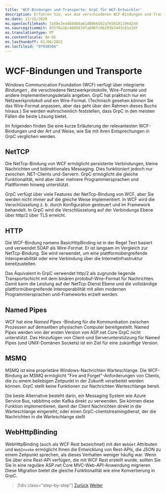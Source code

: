 ```yaml
---
title: 'WCF-Bindungen und-Transporte: GrpC für WCF-Entwickler'
description: Erfahren Sie, wie die verschiedenen WCF-Bindungen und-Transporte mit GrpC verglichen werden.
ms.date: 12/15/2020
ms.openlocfilehash: 7a50e3e4468d86a6140066502a765818119642d4
ms.sourcegitcommit: 655f8a16c488567dfa696fc0b293b34d3c81e3df
ms.translationtype: MT
ms.contentlocale: de-DE
ms.lasthandoff: 01/06/2021
ms.locfileid: "97938506"
---
```

# <a name="wcf-bindings-and-transports"></a>WCF-Bindungen und Transporte

Windows Communication Foundation (WCF) verfügt über integrierte *Bindungen* , die verschiedene Netzwerkprotokolle, Wire-Formate und andere Implementierungsdetails angeben. GrpC hat praktisch nur ein Netzwerkprotokoll und ein Wire-Format. (Technisch gesehen *können* Sie das Wire-Format anpassen, aber das geht über den Rahmen dieses Buchs hinaus.) Sie werden wahrscheinlich feststellen, dass GrpC in den meisten Fällen die beste Lösung bietet.

Im folgenden finden Sie eine kurze Erläuterung der relevantesten WCF-Bindungen und der Art und Weise, wie Sie mit ihren Entsprechungen in GrpC verglichen werden.

## <a name="nettcp"></a>NetTCP

Die NetTcp-Bindung von WCF ermöglicht persistente Verbindungen, kleine Nachrichten und bidirektionales Messaging. Dies funktioniert jedoch nur zwischen .NET-Clients und-Servern. GrpC ermöglicht die gleiche Funktionalität, wird aber über mehrere Programmiersprachen und Plattformen hinweg unterstützt.

GrpC verfügt über viele Features der NetTcp-Bindung von WCF, aber Sie werden nicht immer auf die gleiche Weise implementiert. In WCF wird die Verschlüsselung z. b. durch Konfiguration gesteuert und im Framework behandelt. In GrpC wird die Verschlüsselung auf der Verbindungs Ebene über http/2 über TLS erreicht.

## <a name="http"></a>HTTP

Die WCF-Bindung namens BasicHttpBinding ist in der Regel Text basiert und verwendet SOAP als Wire-Format. Er ist langsam im Vergleich zur NetTcp-Bindung. Sie wird verwendet, um eine plattformübergreifende Interoperabilität oder eine Verbindung über die Internetinfrastruktur bereitzustellen.

Das Äquivalent in GrpC verwendet http/2 als zugrunde liegende Transportschicht mit dem binären protobuf-Wire-Format für Nachrichten. Damit kann die Leistung auf der NetTcp-Dienst Ebene und die vollständige plattformübergreifende Interoperabilität mit allen modernen Programmiersprachen und-Frameworks erzielt werden.

## <a name="named-pipes"></a>Named Pipes

WCF hat eine *Named Pipes* -Bindung für die Kommunikation zwischen Prozessen auf demselben physischen Computer bereitgestellt. Named Pipes werden von der ersten Version von ASP.net Core GrpC nicht unterstützt. Das Hinzufügen von Client-und Serverunterstützung für Named Pipes (und UNIX-Domänen Sockets) ist ein Ziel für eine zukünftige Version.

## <a name="msmq"></a>MSMQ

MSMQ ist eine proprietäre Windows-Nachrichten Warteschlange. Die WCF-Bindung an MSMQ ermöglicht "Fire and Forget"-Anforderungen von Clients, die zu einem beliebigen Zeitpunkt in der Zukunft verarbeitet werden können. GrpC stellt keine Funktionen zur Nachrichten Warteschlange bereit.

Die beste Alternative besteht darin, ein Messaging System wie Azure Service Bus, rabbitmq oder Kafka direkt zu verwenden. Sie können diese Funktion implementieren, damit der Client Nachrichten direkt in die Warteschlange eingereiht, oder einen GrpC-clientstreamingdienst, der die Nachrichten in die Warteschlange stellt

## <a name="webhttpbinding"></a>WebHttpBinding

WebHttpBinding (auch als WCF Rest bezeichnet) mit den `WebGet` Attributen und `WebInvoke` ermöglicht Ihnen die Entwicklung von Rest-APIs, die JSON zu einem Zeitpunkt sprechen, als dieses Verhalten weniger häufig war. Wenn Sie über eine Rest-API verfügen, die mit WCF Rest erstellt wurde, sollten Sie Sie in eine reguläre ASP.net Core MVC-Web-API-Anwendung migrieren Diese Migration bietet die gleiche Funktionalität wie eine Konvertierung in GrpC.

>[!div class="step-by-step"]
>[Zurück](wcf-endpoints-grpc-methods.md)
>[Weiter](rpc-types.md)
